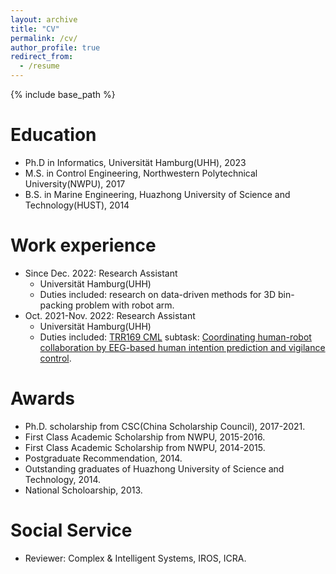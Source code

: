 ```yaml
---
layout: archive
title: "CV"
permalink: /cv/
author_profile: true
redirect_from:
  - /resume
---
```


{% include base_path %}

Education
======
* Ph.D in Informatics, Universität Hamburg(UHH), 2023
* M.S. in Control Engineering, Northwestern Polytechnical University(NWPU), 2017
* B.S. in Marine Engineering, Huazhong University of Science and Technology(HUST), 2014

Work experience
======
* Since Dec. 2022: Research Assistant
  * Universität Hamburg(UHH)
  * Duties included: research on data-driven methods for 3D bin-packing problem with robot arm.
* Oct. 2021-Nov. 2022: Research Assistant
  * Universität Hamburg(UHH)
  * Duties included: [TRR169 CML](https://www.crossmodal-learning.org/en/home/about.html) subtask: [Coordinating human-robot collaboration by EEG-based human intention prediction and vigilance control](https://www.frontiersin.org/articles/10.3389/fnbot.2022.1068274/full).
  
Awards
======
* Ph.D. scholarship from CSC(China Scholarship Council), 2017-2021.
* First Class Academic Scholarship from NWPU, 2015-2016.
* First Class Academic Scholarship from NWPU, 2014-2015.
* Postgraduate Recommendation, 2014.
* Outstanding graduates of Huazhong University of Science and Technology, 2014.
* National Scholoarship, 2013.

Social Service
======
* Reviewer: Complex & Intelligent Systems, IROS, ICRA.
